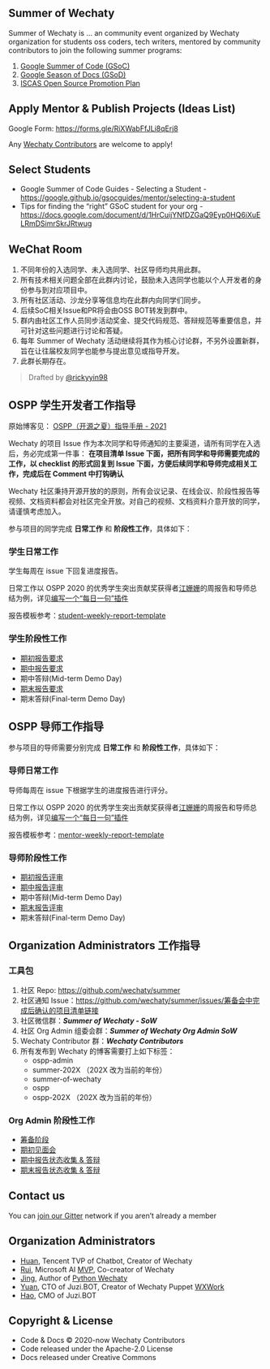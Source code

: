 ## Summer of Wechaty

Summer of Wechaty is ... an community event organized by Wechaty organization for students oss coders, tech writers, mentored by community contributors to join the following summer programs:

1. [Google Summer of Code (GSoC)](google-summer-of-code/)
1. [Google Season of Docs (GSoD)](google-season-of-docs/)
1. [ISCAS Open Source Promotion Plan](iscas-open-source-promotion-plan/)

## Apply Mentor & Publish Projects (Ideas List)

Google Form: <https://forms.gle/RiXWabFfJLi8qErj8>

Any [Wechaty Contributors](https://wechaty.js.org/contributors/) are welcome to apply!

## Select Students

- Google Summer of Code Guides - Selecting a Student - <https://google.github.io/gsocguides/mentor/selecting-a-student>
- Tips for finding the “right” GSoC student for your org - <https://docs.google.com/document/d/1HrCuijYNfDZGaQ9Eyp0HQ6iXuELRmDSimrSkrJRtwug>

## WeChat Room

1. 不同年份的入选同学、未入选同学、社区导师均共用此群。
1. 所有技术相关问题全部在此群内讨论，鼓励未入选同学也能以个人开发者的身份参与到对应项目中。
1. 所有社区活动、沙龙分享等信息均在此群内向同学们同步。
1. 后续SoC相关Issue和PR将会由OSS BOT转发到群中。
1. 群内由社区工作人员同步活动奖金、提交代码规范、答辩规范等重要信息，并可针对这些问题进行讨论和答疑。
1. 每年 Summer of Wechaty 活动继续将其作为核心讨论群，不另外设置新群，旨在让往届校友同学也能参与提出意见或指导开发。
1. 此群长期存在。

> Drafted by [@rickyyin98](https://github.com/rickyyin98)

## OSPP 学生开发者工作指导

原始博客见： [OSPP（开源之夏）指导手册 - 2021](https://wechaty.js.org/2021/06/24/summer-wechaty-guide/)

Wechaty 的项目 Issue 作为本次同学和导师通知的主要渠道，请所有同学在入选后，务必完成第一件事：
**在项目清单 Issue 下面，把所有同学和导师需要完成的工作，以 checklist 的形式回复到 Issue 下面，方便后续同学和导师完成相关工作，完成后在 Comment 中打钩确认**

Wechaty 社区秉持开源开放的的原则，所有会议记录、在线会议、阶段性报告等视频、文档资料都会对社区完全开放。对自己的视频、文档资料介意开放的同学，请谨慎考虑加入。

参与项目的同学完成 **日常工作** 和 **阶段性工作**，具体如下：

### 学生日常工作

学生每周在 issue 下回复进度报告。

日常工作以 OSPP 2020 的优秀学生突出贡献奖获得者[江姗姗](https://wechaty.js.org/contributors/univerone/)的周报告和导师总结为例，详见[编写一个“每日一句”插件](https://github.com/wechaty/summer-of-wechaty/issues/10)

报告模板参考：[student-weekly-report-template](iscas-open-source-promotion-plan/template/student-weekly-report-template.md)

### 学生阶段性工作

- [期初报告要求](iscas-open-source-promotion-plan/2021/student-plan.md)
- [期中报告要求](iscas-open-source-promotion-plan/2021/student-mid-term.md)
- 期中答辩(Mid-term Demo Day)
- [期末报告要求](iscas-open-source-promotion-plan/2021/student-final-term.md)
- 期末答辩(Final-term Demo Day)

## OSPP 导师工作指导

参与项目的导师需要分别完成 **日常工作** 和 **阶段性工作**，具体如下：

### 导师日常工作

导师每周在 issue 下根据学生的进度报告进行评分。

日常工作以 OSPP 2020 的优秀学生突出贡献奖获得者[江姗姗](https://wechaty.js.org/contributors/univerone/)的周报告和导师总结为例，详见[编写一个“每日一句”插件](https://github.com/wechaty/summer-of-wechaty/issues/10)

报告模板参考：[mentor-weekly-report-template](iscas-open-source-promotion-plan/template/mentor-weekly-report-template.md)

### 导师阶段性工作

- [期初报告评审](iscas-open-source-promotion-plan/2021/mentor-plan.md)
- [期中报告评审](iscas-open-source-promotion-plan/2021/mentor-mid-term.md)
- 期中答辩(Mid-term Demo Day)
- [期末报告评审](iscas-open-source-promotion-plan/2021/mentor-final-term.md)
- 期末答辩(Final-term Demo Day)

## Organization Administrators 工作指导

### 工具包

1. 社区 Repo: <https://github.com/wechaty/summer>
1. 社区通知 Issue：<https://github.com/wechaty/summer/issues/筹备会中完成后确认的项目清单链接>
1. 社区微信群：***Summer of Wechaty - SoW***
1. 社区 Org Admin 组委会群：***Summer of Wechaty Org Admin SoW***
1. Wechaty Contributor 群：***Wechaty Contributors***
1. 所有发布到 Wechaty 的博客需要打上如下标签：
    - ospp-admin
    - summer-202X （202X 改为当前的年份）
    - summer-of-wechaty
    - ospp
    - ospp-202X （202X 改为当前的年份）

### Org Admin 阶段性工作

- [筹备阶段](iscas-open-source-promotion-plan/2021/org-admin-prepare.md)
- [期初见面会](iscas-open-source-promotion-plan/2021/org-admin-first-meeting.md)
- [期中报告状态收集 & 答辩](iscas-open-source-promotion-plan/2021/org-admin-mid-term.md)
- [期末报告状态收集 & 答辩](iscas-open-source-promotion-plan/2021/org-admin-final-term.md)

## Contact us

You can [join our Gitter](https://gitter.im/wechaty/wechaty) network if you aren’t already a member

## Organization Administrators

- [Huan](https://wechaty.js.org/contributors/huan), Tencent TVP of Chatbot, Creator of Wechaty
- [Rui](https://pre-angel.com/peoples/jiarui-li/), Microsoft AI [MVP](https://mvp.microsoft.com/en-us/PublicProfile/5003226), Co-creator of Wechaty
- [Jing](https://wechaty.js.org/contributors/wj-mcat), Author of [Python Wechaty](https://github.com/wechaty/python-wechaty)
- [Yuan](https://wechaty.js.org/contributors/windmemory), CTO of Juzi.BOT, Creator of Wechaty Puppet [WXWork](https://wechaty.js.org/docs/puppet-services/wxwork)
- [Hao](https://wechaty.js.org/contributors/rickyyin98), CMO of Juzi.BOT

## Copyright & License

- Code & Docs © 2020-now Wechaty Contributors
- Code released under the Apache-2.0 License
- Docs released under Creative Commons
